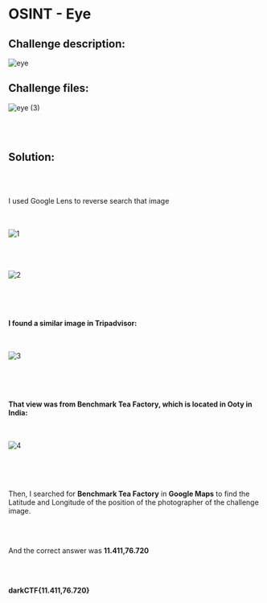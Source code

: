 # OSINT - Eye



## Challenge description:
![eye](https://user-images.githubusercontent.com/70543460/94446772-c15f0080-01b1-11eb-87f2-a68c8a253b78.png)

## Challenge files:
![eye (3)](https://user-images.githubusercontent.com/70543460/94446912-e81d3700-01b1-11eb-828a-b3ec38129ffc.jpg)

<br/><br/>
## Solution:
<br/><br/>

I used Google Lens to reverse search that image

<br/><br/>
![1](https://user-images.githubusercontent.com/70543460/94452269-06863100-01b8-11eb-90f0-10c88e93a759.jpg)
<br/><br/>

<br/><br/>
![2](https://user-images.githubusercontent.com/70543460/94452329-100f9900-01b8-11eb-82cc-3a4c141c06f7.jpg)
<br/><br/>

<br/><br/>

**I found a similar image in Tripadvisor:**

<br/><br/>
![3](https://user-images.githubusercontent.com/70543460/94452359-17cf3d80-01b8-11eb-87b3-dbd0df8ac191.jpg)
<br/><br/>

<br/><br/>

**That view was from Benchmark Tea Factory, which is located in Ooty in India:**

<br/><br/>
![4](https://user-images.githubusercontent.com/70543460/94452387-20277880-01b8-11eb-86c2-fd51a4a4354d.jpg)
<br/><br/>

<br/><br/>

Then, I searched for **Benchmark Tea Factory** in **Google Maps** to find the Latitude and Longitude of the position of the photographer of the challenge image.

<br/><br/>

And the correct answer was **11.411,76.720**

<br/><br/>

**darkCTF{11.411,76.720}**

